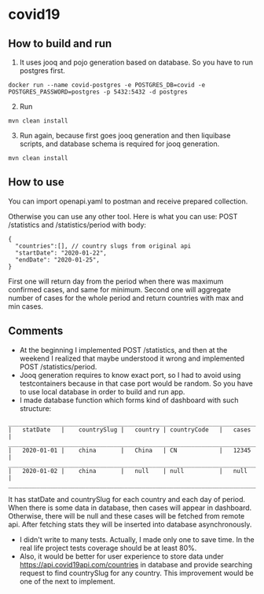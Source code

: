 # covid19

## How to build and run
1. It uses jooq and pojo generation based on database. So you have to run postgres first.
```
docker run --name covid-postgres -e POSTGRES_DB=covid -e POSTGRES_PASSWORD=postgres -p 5432:5432 -d postgres
```
2. Run
```
mvn clean install
```
3. Run again, because first goes jooq generation and then liquibase scripts, and database schema is required for jooq generation.
```
mvn clean install
```

## How to use
You can import openapi.yaml to postman and receive prepared collection.

Otherwise you can use any other tool.
Here is what you can use:
POST /statistics and /statistics/period
with body:
```
{
  "countries":[], // country slugs from original api
  "startDate": "2020-01-22",
  "endDate": "2020-01-25",
}
```
First one will return day from the period when there was maximum confirmed cases, and same for minimum.
Second one will aggregate number of cases for the whole period and return countries with max and min cases.

## Comments
* At the beginning I implemented POST /statistics, and then at the weekend I realized that maybe understood it wrong and implemented POST /statistics/period.
* Jooq generation requires to know exact port, so I had to avoid using testcontainers because in that case port would be random. So you have to use local database in order to build and run app.
* I made database function which forms kind of dashboard with such structure:
```
_________________________________________________________________________
|   statDate   |    countrySlug |   country | countryCode   |   cases   |
_________________________________________________________________________
|   2020-01-01 |    china       |   China   | CN            |   12345   |
_________________________________________________________________________
|   2020-01-02 |    china       |   null    | null          |   null    |
_________________________________________________________________________

```
It has statDate and countrySlug for each country and each day of period.
When there is some data in database, then cases will appear in dashboard.
Otherwise, there will be null and these cases will be fetched from remote api.
After fetching stats they will be inserted into database asynchronously.
* I didn't write to many tests. Actually, I made only one to save time. In the real life project tests coverage should be at least 80%.
* Also, it would be better for user experience to store data under https://api.covid19api.com/countries in database and provide searching request to find countrySlug for any country. This improvement would be one of the next to implement.
